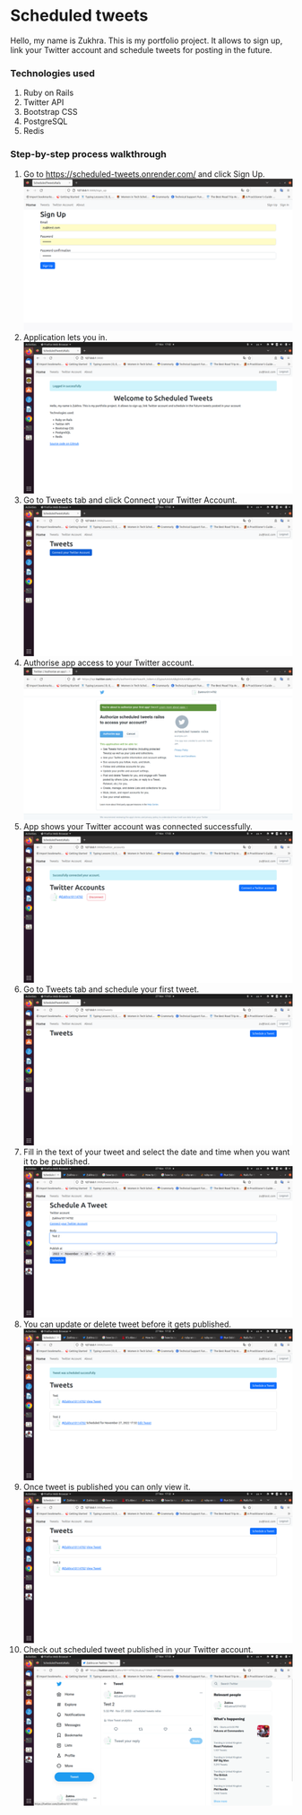# Scheduled tweets

Hello, my name is Zukhra. This is my portfolio project.
It allows to sign up, link your Twitter account and schedule 
tweets for posting in the future.

### Technologies used

1. Ruby on Rails
2. Twitter API
3. Bootstrap CSS
4. PostgreSQL
5. Redis

### Step-by-step process walkthrough

1. Go to https://scheduled-tweets.onrender.com/ and click Sign Up.
![1_signup.png](screenshots%2F1_signup.png)
2. Application lets you in.
![2_login_success.png](screenshots%2F2_login_success.png)
3. Go to Tweets tab and click Connect your Twitter Account.
![3_tweets_account_not_connected.png](screenshots%2F3_tweets_account_not_connected.png)
4. Authorise app access to your Twitter account.
![4_authorise_app_access.png](screenshots%2F4_authorise_app_access.png)
5. App shows your Twitter account was connected successfully.
![5_twitter_account_connected.png](screenshots%2F5_twitter_account_connected.png)
6. Go to Tweets tab and schedule your first tweet.
![6_tweets_account_connected.png](screenshots%2F6_tweets_account_connected.png)
7. Fill in the text of your tweet and select the date and time when you want it to be published.
![7_schedule_a_tweet.png](screenshots%2F7_schedule_a_tweet.png)
8. You can update or delete tweet before it gets published.
![8_tweets_scheduled.png](screenshots%2F8_tweets_scheduled.png)
9. Once tweet is published you can only view it.
![9_tweet_published.png](screenshots%2F9_tweet_published.png)
10. Check out scheduled tweet published in your Twitter account.
![10_tweet_in_twitter.png](screenshots%2F10_tweet_in_twitter.png)